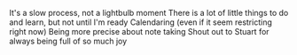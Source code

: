 It's a slow process, not a lightbulb moment
There is a lot of little things to do and learn, but not until I'm ready
Calendaring (even if it seem restricting right now)
Being more precise about note taking
Shout out to Stuart for always being full of so much joy
